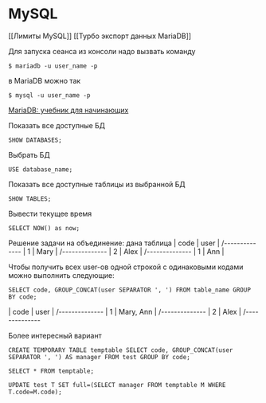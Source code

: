# MySQL

[[Лимиты MySQL]]
[[Турбо экспорт данных MariaDB]]

Для запуска сеанса из консоли надо вызвать команду
```
$ mariadb -u user_name -p
```
в MariaDB можно так
```
$ mysql -u user_name -p
```

[MariaDB: учебник для начинающих](https://mariadb.com/kb/ru/a-mariadb-primer/)

Показать все доступные БД
```
SHOW DATABASES;
```

Выбрать БД
```
USE database_name;
```

Показать все доступные таблицы из выбранной БД
```
SHOW TABLES;
```

Вывести текущее время
```
SELECT NOW() as now;
```



Решение задачи на объединение:
дана таблица
| code | user |
/--------------
| 1    | Mary |
/--------------
| 2    | Alex |
/--------------
| 1    | Ann  |

Чтобы получить всех user-ов одной строкой с одинаковыми кодами можно выполнить следующие:
```
SELECT code, GROUP_CONCAT(user SEPARATOR ', ') FROM table_name GROUP BY code;
```

| code | user |
/--------------
| 1    | Mary, Ann |
/--------------
| 2    | Alex |
/--------------

Более интересный вариант
```
CREATE TEMPORARY TABLE temptable SELECT code, GROUP_CONCAT(user SEPARATOR ', ') AS manager FROM test GROUP BY code;

SELECT * FROM temptable;

UPDATE test T SET full=(SELECT manager FROM temptable M WHERE T.code=M.code);
```
